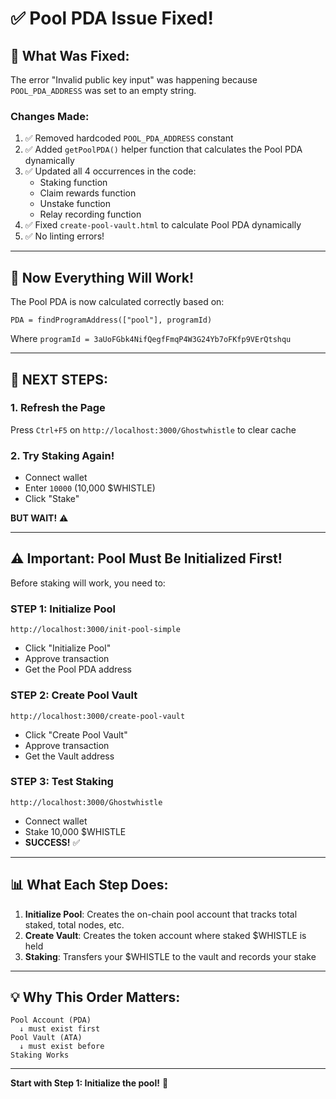 # ✅ Pool PDA Issue Fixed!

## 🔧 **What Was Fixed:**

The error "Invalid public key input" was happening because `POOL_PDA_ADDRESS` was set to an empty string.

### **Changes Made:**

1. ✅ Removed hardcoded `POOL_PDA_ADDRESS` constant
2. ✅ Added `getPoolPDA()` helper function that calculates the Pool PDA dynamically
3. ✅ Updated all 4 occurrences in the code:
   - Staking function
   - Claim rewards function
   - Unstake function
   - Relay recording function
4. ✅ Fixed `create-pool-vault.html` to calculate Pool PDA dynamically
5. ✅ No linting errors!

---

## 🎯 **Now Everything Will Work!**

The Pool PDA is now calculated correctly based on:
```
PDA = findProgramAddress(["pool"], programId)
```

Where `programId = 3aUoFGbk4NifQegfFmqP4W3G24Yb7oFKfp9VErQtshqu`

---

## 🚀 **NEXT STEPS:**

### **1. Refresh the Page**
Press `Ctrl+F5` on `http://localhost:3000/Ghostwhistle` to clear cache

### **2. Try Staking Again!**
- Connect wallet
- Enter `10000` (10,000 $WHISTLE)
- Click "Stake"

**BUT WAIT!** ⚠️

---

## ⚠️ **Important: Pool Must Be Initialized First!**

Before staking will work, you need to:

### **STEP 1: Initialize Pool**
```
http://localhost:3000/init-pool-simple
```
- Click "Initialize Pool"
- Approve transaction
- Get the Pool PDA address

### **STEP 2: Create Pool Vault**
```
http://localhost:3000/create-pool-vault
```
- Click "Create Pool Vault"
- Approve transaction
- Get the Vault address

### **STEP 3: Test Staking**
```
http://localhost:3000/Ghostwhistle
```
- Connect wallet
- Stake 10,000 $WHISTLE
- **SUCCESS!** ✅

---

## 📊 **What Each Step Does:**

1. **Initialize Pool**: Creates the on-chain pool account that tracks total staked, total nodes, etc.
2. **Create Vault**: Creates the token account where staked $WHISTLE is held
3. **Staking**: Transfers your $WHISTLE to the vault and records your stake

---

## 💡 **Why This Order Matters:**

```
Pool Account (PDA) 
  ↓ must exist first
Pool Vault (ATA)
  ↓ must exist before
Staking Works
```

---

**Start with Step 1: Initialize the pool!** 🚀

